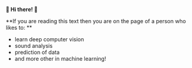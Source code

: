 **🌟 Hi there! 👋**

**If you are reading this text then you are on the page of a person who likes to: **
* learn deep computer vision
* sound analysis
* prediction of data
* and more other in machine learning!
